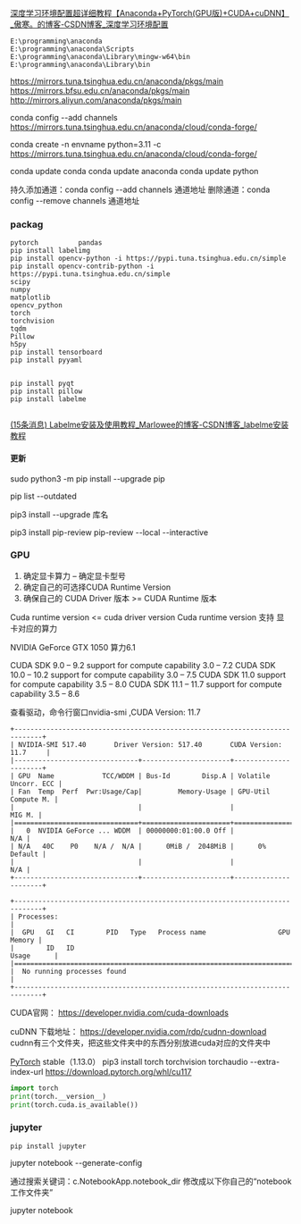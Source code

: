 [深度学习环境配置超详细教程【Anaconda+PyTorch(GPU版)+CUDA+cuDNN】_傲寒。的博客-CSDN博客_深度学习环境配置](https://blog.csdn.net/qq_43874102/article/details/123164105)

```
E:\programming\anaconda  
E:\programming\anaconda\Scripts  
E:\programming\anaconda\Library\mingw-w64\bin  
E:\programming\anaconda\Library\bin
```

https://mirrors.tuna.tsinghua.edu.cn/anaconda/pkgs/main
https://mirrors.bfsu.edu.cn/anaconda/pkgs/main
http://mirrors.aliyun.com/anaconda/pkgs/main

conda config --add channels https://mirrors.tuna.tsinghua.edu.cn/anaconda/cloud/conda-forge/

conda create -n envname python=3.11 -c https://mirrors.tuna.tsinghua.edu.cn/anaconda/cloud/conda-forge/

conda update conda
conda update anaconda
conda update python

持久添加通道：conda config --add channels 通道地址 
删除通道：conda config --remove channels 通道地址

### packag
```
pytorch          pandas 
pip install labelimg
pip install opencv-python -i https://pypi.tuna.tsinghua.edu.cn/simple
pip install opencv-contrib-python -i https://pypi.tuna.tsinghua.edu.cn/simple
scipy
numpy
matplotlib
opencv_python
torch
torchvision
tqdm
Pillow
h5py
pip install tensorboard
pip install pyyaml


pip install pyqt
pip install pillow
pip install labelme


```

[(15条消息) Labelme安装及使用教程_Marlowee的博客-CSDN博客_labelme安装教程](https://blog.csdn.net/weixin_43427721/article/details/107122775)

#### 更新
sudo python3 -m pip install --upgrade pip

pip list --outdated

pip3 install --upgrade 库名

pip3 install pip-review
pip-review --local --interactive

### GPU

1. 确定显卡算力 – 确定显卡型号 
2. 确定自己的可选择CUDA Runtime Version 
3. 确保自己的 CUDA Driver 版本 >= CUDA Runtime 版本

Cuda runtime version <= cuda driver version 
Cuda runtime version 支持 显卡对应的算力

NVIDIA GeForce GTX 1050   算力6.1

CUDA SDK 9.0 – 9.2 support for compute capability 3.0 – 7.2
CUDA SDK 10.0 – 10.2 support for compute capability 3.0 – 7.5
CUDA SDK 11.0 support for compute capability 3.5 – 8.0
CUDA SDK 11.1 – 11.7 support for compute capability 3.5 – 8.6 

查看驱动，命令行窗口nvidia-smi                   ,CUDA Version: 11.7

```
+-----------------------------------------------------------------------------+
| NVIDIA-SMI 517.40       Driver Version: 517.40       CUDA Version: 11.7     |
|-------------------------------+----------------------+----------------------+
| GPU  Name            TCC/WDDM | Bus-Id        Disp.A | Volatile Uncorr. ECC |
| Fan  Temp  Perf  Pwr:Usage/Cap|         Memory-Usage | GPU-Util  Compute M. |
|                               |                      |               MIG M. |
|===============================+======================+======================|
|   0  NVIDIA GeForce ... WDDM  | 00000000:01:00.0 Off |                  N/A |
| N/A   40C    P0    N/A /  N/A |      0MiB /  2048MiB |      0%      Default |
|                               |                      |                  N/A |
+-------------------------------+----------------------+----------------------+

+-----------------------------------------------------------------------------+
| Processes:                                                                  |
|  GPU   GI   CI        PID   Type   Process name                  GPU Memory |
|        ID   ID                                                   Usage      |
|=============================================================================|
|  No running processes found                                                 |
+-----------------------------------------------------------------------------+
```

CUDA官网：
https://developer.nvidia.com/cuda-downloads

cuDNN
下载地址：
https://developer.nvidia.com/rdp/cudnn-download
cudnn有三个文件夹，把这些文件夹中的东西分别放进cuda对应的文件夹中

[PyTorch](https://pytorch.org/)
stable（1.13.0）
pip3 install torch torchvision torchaudio --extra-index-url https://download.pytorch.org/whl/cu117


```python
import torch
print(torch.__version__)
print(torch.cuda.is_available())
```


### jupyter

```text
pip install jupyter
```

jupyter notebook --generate-config

通过搜索关键词：c.NotebookApp.notebook_dir
修改成以下你自己的“notebook工作文件夹”

jupyter notebook
